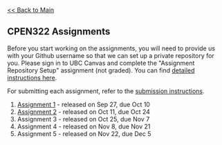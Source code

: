 [<< Back to Main](../README.md)

## CPEN322 Assignments

Before you start working on the assignments, you will need to provide us with your Github username so that we can set up a private repository for you. Please sign in to UBC Canvas and complete the "Assignment Repository Setup" assignment (not graded). You can find [detailed instructions here](setup.md).

For submitting each assignment, refer to the [submission instructions](canvas-submission.md).

1. [Assignment 1](assignment-1.md) - released on Sep 27, due Oct 10
2. [Assignment 2](assignment-2.md) - released on Oct 11, due Oct 24
3. Assignment 3 - released on Oct 25, due Nov 7
4. Assignment 4 - released on Nov 8, due Nov 21
5. Assignment 5 - released on Nov 22, due Dec 5